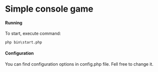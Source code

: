 # Simple console game
#### Running
To start, execute command:

```
php bin\start.php
```

#### Configuration
You can find configuration options in config.php file. Fell free to change it.